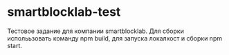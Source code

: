 # smartblocklab-test
Тестовое задание для компании smartblocklab.
Для сборки исполььзовать команду npm build, для запуска локалхост и сборки npm start.